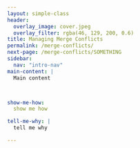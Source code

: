 ```yaml
---
layout: simple-class
header:
  overlay_image: cover.jpeg
  overlay_filter: rgba(46, 129, 200, 0.6)
title: Managing Merge Conflicts
permalink: /merge-conflicts/
next-page: /merge-conflicts/SOMETHING
sidebar:
  nav: "intro-nav"
main-content: |
  Main content



show-me-how:
  show me how

tell-me-why: |
  tell me why

---
```

